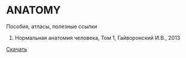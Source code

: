 # ANATOMY
Пособия, атласы, полезные ссылки


1. Нормальная анатомия человека, Том 1, Гайворонский И.В., 2013

[Cкачать](https://github.com/Sacharas/ANATOMY/files/12506162/-.1.pdf)



  
